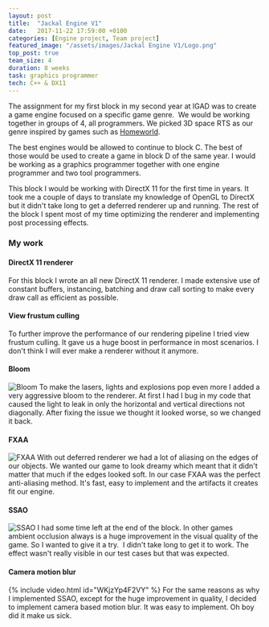 ```yaml
---
layout: post
title:  "Jackal Engine V1"
date:   2017-11-22 17:59:00 +0100
categories: [Engine project, Team project]
featured_image: "/assets/images/Jackal Engine V1/Logo.png"
top_post: true
team_size: 4
duration: 8 weeks
task: graphics programmer
tech: C++ & DX11
---
```

The assignment for my first block in my second year at IGAD was to create a game engine focused on a specific game genre.  We would be working together in groups of 4, all programmers. We picked 3D space RTS as our genre inspired by games such as [Homeworld]({{"https://en.wikipedia.org/wiki/Homeworld"}}).

<!--more-->

The best engines would be allowed to continue to block C. The best of those would be used to create a game in block D of the same year. I would be working as a graphics programmer together with one engine programmer and two tool programmers.

This block I would be working with DirectX 11 for the first time in years. It took me a couple of days to translate my knowledge of OpenGL to DirectX but it didn't take long to get a deferred renderer up and running. The rest of the block I spent most of my time optimizing the renderer and implementing post processing effects.
<h3>My work</h3>
<h4>DirectX 11 renderer</h4>
For this block I wrote an all new DirectX 11 renderer. I made extensive use of constant buffers, instancing, batching and draw call sorting to make every draw call as efficient as possible.

<h4>View frustum culling</h4>
To further improve the performance of our rendering pipeline I tried view frustum culling. It gave us a huge boost in performance in most scenarios. I don't think I will ever make a renderer without it anymore.

<h4>Bloom</h4>
<img src="{{ "/assets/images/Jackal Engine V1/Bloom.png" | relative_url }}" alt="Bloom" class="post_image">
To make the lasers, lights and explosions pop even more I added a very aggressive bloom to the renderer. At first I had I bug in my code that caused the light to leak in only the horizontal and vertical directions not diagonally. After fixing the issue we thought it looked worse, so we changed it back.

<h4>FXAA</h4>
<img src="{{ "/assets/images/Jackal Engine V1/FXAA.png" | relative_url }}" alt="FXAA" class="post_image">
With out deferred renderer we had a lot of aliasing on the edges of our objects. We wanted our game to look dreamy which meant that it didn't matter that much if the edges looked soft. In our case FXAA was the perfect anti-aliasing method. It's fast, easy to implement and the artifacts it creates fit our engine.

<h4>SSAO</h4>
<img src="{{ "/assets/images/Jackal Engine V1/SSAO.png" | relative_url }}" alt="SSAO" class="post_image">
I had some time left at the end of the block. In other games ambient occlusion always is a huge improvement in the visual quality of the game. So I wanted to give it a try.  I didn't take long to get it to work. The effect wasn't really visible in our test cases but that was expected.

<h4>Camera motion blur</h4>
{% include video.html id="WKjzYp4F2VY" %}
For the same reasons as why I implemented SSAO, except for the huge improvement in quality, I decided to implement camera based motion blur. It was easy to implement. Oh boy did it make us sick.
